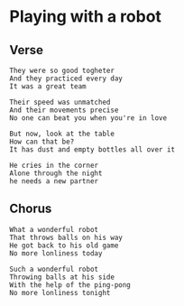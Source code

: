 Playing with a robot
====================


Verse
-----
    They were so good togheter
    And they practiced every day
    It was a great team

    Their speed was unmatched
    And their movements precise
    No one can beat you when you're in love

    But now, look at the table
    How can that be?
    It has dust and empty bottles all over it

    He cries in the corner
    Alone through the night
    he needs a new partner

Chorus
------
    What a wonderful robot
    That throws balls on his way
    He got back to his old game
    No more lonliness today

    Such a wonderful robot
    Throwing balls at his side
    With the help of the ping-pong
    No more lonliness tonight
